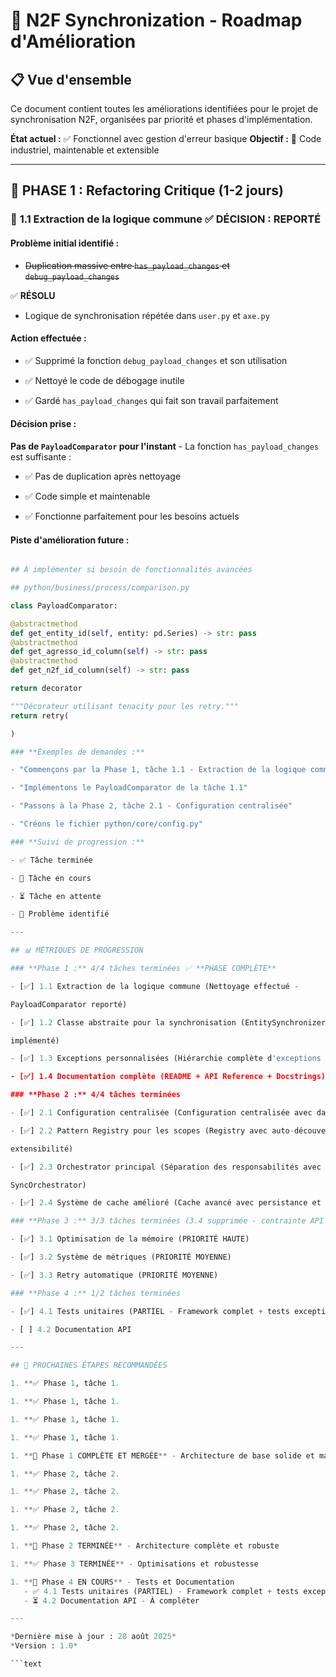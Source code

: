 # 🚀 N2F Synchronization - Roadmap d'Amélioration

## 📋 Vue d'ensemble

Ce document contient toutes les améliorations identifiées pour le projet de
synchronisation N2F, organisées par priorité et phases d'implémentation.

**État actuel :** ✅ Fonctionnel avec gestion d'erreur basique
**Objectif :** 🎯 Code industriel, maintenable et extensible

---

## 🎯 PHASE 1 : Refactoring Critique (1-2 jours)

### 🔧 **1.1 Extraction de la logique commune** ✅ **DÉCISION : REPORTÉ**

#### **Problème initial identifié :**

- ~~Duplication massive entre `has_payload_changes` et `debug_payload_changes`~~

✅ **RÉSOLU**

- Logique de synchronisation répétée dans `user.py` et `axe.py`

#### **Action effectuée :**

- ✅ Supprimé la fonction `debug_payload_changes` et son utilisation

- ✅ Nettoyé le code de débogage inutile

- ✅ Gardé `has_payload_changes` qui fait son travail parfaitement

#### **Décision prise :**

**Pas de `PayloadComparator` pour l'instant** - La fonction
`has_payload_changes` est suffisante :

- ✅ Pas de duplication après nettoyage

- ✅ Code simple et maintenable

- ✅ Fonctionne parfaitement pour les besoins actuels

#### **Piste d'amélioration future :**

```python

## À implémenter si besoin de fonctionnalités avancées

## python/business/process/comparison.py

class PayloadComparator:

@abstractmethod
def get_entity_id(self, entity: pd.Series) -> str: pass
@abstractmethod
def get_agresso_id_column(self) -> str: pass
@abstractmethod
def get_n2f_id_column(self) -> str: pass

return decorator

"""Décorateur utilisant tenacity pour les retry."""
return retry(

)

### **Exemples de demandes :**

- "Commençons par la Phase 1, tâche 1.1 - Extraction de la logique commune"

- "Implémentons le PayloadComparator de la tâche 1.1"

- "Passons à la Phase 2, tâche 2.1 - Configuration centralisée"

- "Créons le fichier python/core/config.py"

### **Suivi de progression :**

- ✅ Tâche terminée

- 🔄 Tâche en cours

- ⏳ Tâche en attente

- 🚨 Problème identifié

---

## 📊 MÉTRIQUES DE PROGRESSION

### **Phase 1 :** 4/4 tâches terminées ✅ **PHASE COMPLÈTE**

- [✅] 1.1 Extraction de la logique commune (Nettoyage effectué -

PayloadComparator reporté)

- [✅] 1.2 Classe abstraite pour la synchronisation (EntitySynchronizer

implémenté)

- [✅] 1.3 Exceptions personnalisées (Hiérarchie complète d'exceptions créée)

- [✅] 1.4 Documentation complète (README + API Reference + Docstrings)

### **Phase 2 :** 4/4 tâches terminées

- [✅] 2.1 Configuration centralisée (Configuration centralisée avec dataclasses)

- [✅] 2.2 Pattern Registry pour les scopes (Registry avec auto-découverte et

extensibilité)

- [✅] 2.3 Orchestrator principal (Séparation des responsabilités avec

SyncOrchestrator)

- [✅] 2.4 Système de cache amélioré (Cache avancé avec persistance et métriques)

### **Phase 3 :** 3/3 tâches terminées (3.4 supprimée - contrainte API N2F)

- [✅] 3.1 Optimisation de la mémoire (PRIORITÉ HAUTE)

- [✅] 3.2 Système de métriques (PRIORITÉ MOYENNE)

- [✅] 3.3 Retry automatique (PRIORITÉ MOYENNE)

### **Phase 4 :** 1/2 tâches terminées

- [✅] 4.1 Tests unitaires (PARTIEL - Framework complet + tests exceptions)

- [ ] 4.2 Documentation API

---

## 🎯 PROCHAINES ÉTAPES RECOMMANDÉES

1. **✅ Phase 1, tâche 1.

1. **✅ Phase 1, tâche 1.

1. **✅ Phase 1, tâche 1.

1. **✅ Phase 1, tâche 1.

1. **🎉 Phase 1 COMPLÈTE ET MERGÉE** - Architecture de base solide et maintenable

1. **✅ Phase 2, tâche 2.

1. **✅ Phase 2, tâche 2.

1. **✅ Phase 2, tâche 2.

1. **✅ Phase 2, tâche 2.

1. **🎉 Phase 2 TERMINÉE** - Architecture complète et robuste

1. **✅ Phase 3 TERMINÉE** - Optimisations et robustesse

1. **🔄 Phase 4 EN COURS** - Tests et Documentation
   - ✅ 4.1 Tests unitaires (PARTIEL) - Framework complet + tests exceptions
   - ⏳ 4.2 Documentation API - À compléter

---

*Dernière mise à jour : 28 août 2025*
*Version : 1.0*

```text
